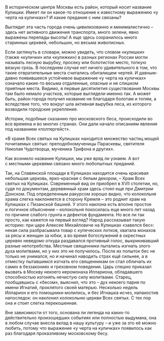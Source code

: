 В историческом центре Москвы есть район, который носит название Кулишки. Имеет ли он какое-то отношение к известному выражению «у черта на куличках»? И какие предания с ним связаны?

Выглядит эта часть города очень цивилизованно и минималистично – здесь нет активного движения транспорта, много зелени, явно выражены перепады высоты! А еще здесь сохранилось много старинных церквей, небольших, но весьма живописных.

Если заглянуть в словари, можно увидеть, что словом «кулишки» (также «кулички» или «кулижки») в разных регионах России могли называть лесную вырубку, просеку или болотистое место, топкую вязкую грязь. В последнем случае нет ничего удивительного в том, что такие отвратительные места считались обиталищем чертей. И давным-давно появившееся устойчивое выражение «у черта на куличках» означало какие-то весьма отдаленные, опасные и не слишком приятные места. Видимо, в первые десятилетия существования Москвы там было немало участков, которые выглядели именно так. А может быть, район города получил название не благодаря болотам и топям, а вследствие того, что вокруг шла активная вырубка леса, из которого возводили городские укрепления.

Истории, подобные сказанию про московского беса, происходили во все времена и во многих странах. Они дали начало описаниям явления под названием «полтергейст».

«В храме Всех святых на Кулишках находится множество частиц мощей почитаемых святых: преподобномученицы Параскевы, святителя Николая Чудотворца, мученика Трифона и других».

Как возникло название Кулишки, мы уже вряд ли узнаем. А вот с местными церквями связано много любопытных преданий.

Так, на Славянской площади в Кулишках находится очень красивая небольшая церковь, ярко-красная с белым декором, – Храм Всех святых на Кулишках. Современный вид он приобрел в XVII столетии, но, судя по документам, деревянный храм здесь стоял еще при Дмитрии Донском. Под определенным ракурсом хорошо видно, что колокольня храма слегка наклоняется в сторону Кремля – это роднит храм на Кулишках с Пизанской башней. У этого наклона есть вполне простое и логичное объяснение – колокольня покосилась еще много лет назад по причине слабого грунта и дефектов фундамента. Но все ли так просто, как кажется на первый взгляд? Народ рассказывал такую историю: при царе Алексее Михайловиче на Кулишках «завелся бес»: некая сила разбрасывала товар с купеческих лотков, хватала монахов за рясы и женщин за юбки, а во время богослужений в окрестных церквях неведомо откуда раздавался противный голос, выкрикивавший разные непотребства. Местные священники пытались изгнать злого духа молитвами, но у них это не получилось. После их попыток бес не только не унимался, но и начинал наводить страх ещё сильнее, а в отместку пытавшимся изгнать его священникам он стал обличать их самих в беззакониях и греховном поведении. Царь спешно приказал вызвать в Москву некоего иеромонаха Иллариона, обладавшего способностью изгонять нечистую силу молитвами. Старец, пообщавшись с «бесом», выяснил, что это – дух некоего парня по имени Игнатий, проклятого своей матерью. Несколько недель Илларион и его помощники молились, и бес Игнашка исчез, напакостив напоследок: он наклонил колокольню церкви Всех святых. С тех пор она и стоит слегка перекошенная.

Вне зависимости от того, основана ли легенда на каких-то действительно произошедших событиях или полностью выдумана, она в любом случае внесла вклад в нашу культуру – и уже за это её можно любить, потому что выражение «у черта на куличках» появилось как раз благодаря проказливому московскому бесу.

